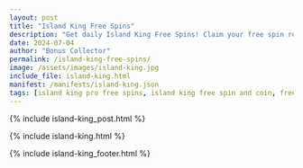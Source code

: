 ```yaml
---
layout: post
title: "Island King Free Spins"
description: "Get daily Island King Free Spins! Claim your free spin rewards and conquer new islands – updated daily for all players."
date: 2024-07-04
author: "Bonus Collector"
permalink: /island-king-free-spins/
image: /assets/images/island-king.jpg
include_file: island-king.html
manifest: /manifests/island-king.json
tags: [island king pro free spins, island king free spin and coin, free spins on island king, island king rewards]
---
```


{% include island-king_post.html %}

{% include island-king.html %}

{% include island-king_footer.html %}